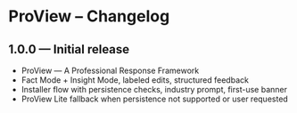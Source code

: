 # ProView – Changelog

## 1.0.0 — Initial release
- ProView — A Professional Response Framework
- Fact Mode + Insight Mode, labeled edits, structured feedback
- Installer flow with persistence checks, industry prompt, first-use banner
- ProView Lite fallback when persistence not supported or user requested

